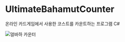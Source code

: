 # UltimateBahamutCounter
온라인 카드게임에서 사용한 코스트를 카운트하는 프로그램 C#

![얼바하 카운터](https://user-images.githubusercontent.com/113095585/191558182-4d61f4ff-f6fb-4179-9069-6f4c2be5f1a8.png)
